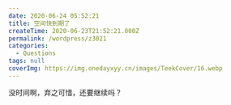 ```yaml
---
date: 2020-06-24 05:52:21
title: 空间快到期了
createTime: 2020-06-23T21:52:21.000Z
permalink: /wordpress/z3021
categories:
  - Questions
tags: null
coverImg: https://img.onedayxyy.cn/images/TeekCover/16.webp
---
```


没时间啊，弃之可惜，还要继续吗？
